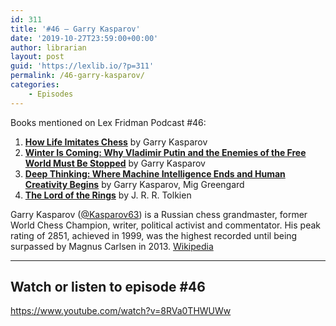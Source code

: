 ```yaml
---
id: 311
title: '#46 – Garry Kasparov'
date: '2019-10-27T23:59:00+00:00'
author: librarian
layout: post
guid: 'https://lexlib.io/?p=311'
permalink: /46-garry-kasparov/
categories:
    - Episodes
---
```


Books mentioned on Lex Fridman Podcast #46:

1. <b><a href="https://amzn.to/3tLOmNG" target="_blank" rel="sponsored noopener noreferrer">How Life Imitates Chess</a></b> by Garry Kasparov
2. <b><a href="https://amzn.to/3XadlaK" target="_blank" rel="sponsored noopener noreferrer">Winter Is Coming: Why Vladimir Putin and the Enemies of the Free World Must Be Stopped</a></b> by Garry Kasparov
3. <b><a href="https://amzn.to/3EqNSBk" target="_blank" rel="sponsored noopener noreferrer">Deep Thinking: Where Machine Intelligence Ends and Human Creativity Begins</a></b> by Garry Kasparov, Mig Greengard
4. <b><a href="https://amzn.to/3hWNIdv" target="_blank" rel="sponsored noopener noreferrer">The Lord of the Rings</a></b> by J. R. R. Tolkien

<!--more-->

Garry Kasparov ([@Kasparov63](https://twitter.com/Kasparov63)) is a Russian chess grandmaster, former World Chess Champion, writer, political activist and commentator. His peak rating of 2851, achieved in 1999, was the highest recorded until being surpassed by Magnus Carlsen in 2013. [Wikipedia](https://en.wikipedia.org/wiki/Garry_Kasparov)

- - - - - -

## Watch or listen to episode #46

<https://www.youtube.com/watch?v=8RVa0THWUWw>